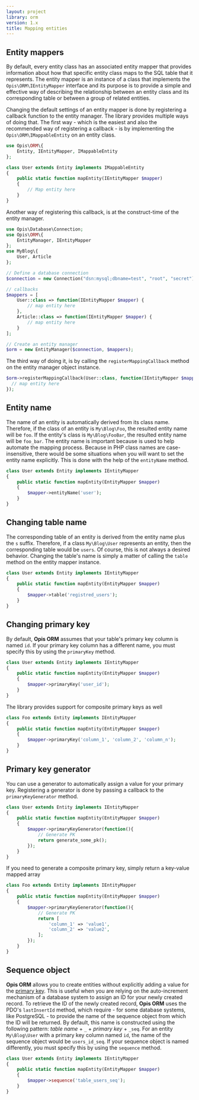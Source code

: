 ```yaml
---
layout: project
library: orm
version: 1.x
title: Mapping entities
---
```


## Entity mappers

By default, every entity class has an associated entity mapper that provides
information about how that specific entity class maps to the SQL table that it represents.
The entity mapper is an instance of a class that implements the `Opis\ORM\IEntityMapper` 
interface and its purpose is to provide a simple and effective way of describing
the relationship between an entity class and its corresponding table or between a
group of related entities.

Changing the default settings of an entity mapper is done by registering a callback
function to the entity manager. The library provides multiple ways of doing that.
The first way - which is the easiest and also the recommended way of registering a callback -
is by implementing the `Opis\ORM\IMappableEntity` on an entity class.

```php
use Opis\ORM\{
    Entity, IEntityMapper, IMappableEntity
};

class User extends Entity implements IMappableEntity
{
    public static function mapEntity(IEntityMapper $mapper)
    {
        // Map entity here
    }
}
```

Another way of registering this callback, is at the construct-time of the entity manager.

```php
use Opis\Database\Connection;
use Opis\ORM\{
    EntityManager, IEntityMapper
};
use MyBlog\{
    User, Article
};

// Define a database connection
$connection = new Connection("dsn:mysql;dbname=test", "root", "secret");

// callbacks
$mappers = [
    User::class => function(IEntityMapper $mapper) {
        // map entity here
    },
    Article::class => function(IEntityMapper $mapper) {
        // map entity here
    }
];

// Create an entity manager
$orm = new EntityManager($connection, $mappers);
```

The third way of doing it, is by calling the `registerMappingCallback` method
on the entity manager object instance.

```php
$orm->registerMappingCallback(User::class, function(IEntityMapper $mapper){
  // map entity here
});
```

## Entity name

The name of an entity is automatically derived from its class name. Therefore, if
the class of an entity is `My\Blog\Foo`, the resulted entity name will be `foo`.
If the entity's class is `My\Blog\FooBar`, the resulted entity name will be `foo_bar`.
The entity name is important because is used to help automate the mapping process.
Because in PHP class names are case-insensitive, there would be some situations
when you will want to set the entity name explicitly. This is done with the help
of the `entityName` method.

```php
class User extends Entity implements IEntityMapper
{
    public static function mapEntity(EntityMapper $mapper)
    {
        $mapper->entityName('user');
    }
}
```


## Changing table name

The corresponding table of an entity is derived from the entity name plus the `s` suffix. 
Therefore, if a class `My\Blog\User` represents an entity, then
the corresponding table would be `users`. 
Of course, this is not always a desired behavior. Changing the table's name is
simply a matter of calling the `table` method on the entity mapper instance.

```php
class User extends Entity implements IEntityMapper
{
    public static function mapEntity(EntityMapper $mapper)
    {
        $mapper->table('registred_users');
    }
}
```

## Changing primary key

By default, **Opis ORM** assumes that your table's primary key column is named `id`. 
If your primary key column has a different name, you must specify this by using the
`primaryKey` method.

```php
class User extends Entity implements IEntityMapper
{
    public static function mapEntity(EntityMapper $mapper)
    {
        $mapper->primaryKey('user_id');
    }
}
```

The library provides support for composite primary keys as well

```php
class Foo extends Entity implements IEntityMapper
{
    public static function mapEntity(EntityMapper $mapper)
    {
        $mapper->primaryKey('column_1', 'column_2', 'column_n');
    }
}
```

## Primary key generator

You can use a generator to automatically assign a value for your primary key.
Registering a generator is done by passing a callback to the `primaryKeyGenerator` method.

```php
class User extends Entity implements IEntityMapper
{
    public static function mapEntity(EntityMapper $mapper)
    {
        $mapper->primaryKeyGenerator(function(){
            // Generate PK
            return generate_some_pk();
        });
    }
}
```

If you need to generate a composite primary key, simply return a key-value mapped array

```php
class Foo extends Entity implements IEntityMapper
{
    public static function mapEntity(EntityMapper $mapper)
    {
        $mapper->primaryKeyGenerator(function(){
            // Generate PK
            return [
                'column_1' => 'value1',
                'column_2' => 'value2',
            ];
        });
    }
}
```


## Sequence object

**Opis ORM** allows you to create entities without explicitly adding a value for
the [primary key](#changing-primary-key). This is useful when you are relying on the 
auto-increment mechanism of a database system to assign an ID for your newly created
record. To retrieve the ID of the newly created record, **Opis ORM** uses the PDO's 
`lastInsertId` method, which require - for some database systems, like PostgreSQL - to
provide the name of the sequence object from which the ID will be returned. 
By default, this name is constructed using the following pattern: *table name* + `_` +
*primary key* + `_seq`. For an entity `My\Blog\User` with a primary key column named `id`,
the name of the sequence object would be `users_id_seq`. If your sequence object is named
differently, you must specify this by using the `sequence` method.

```php
class User extends Entity implements IEntityMapper
{
    public static function mapEntity(EntityMapper $mapper)
    {
        $mapper->sequence('table_users_seq');
    }
}
```
